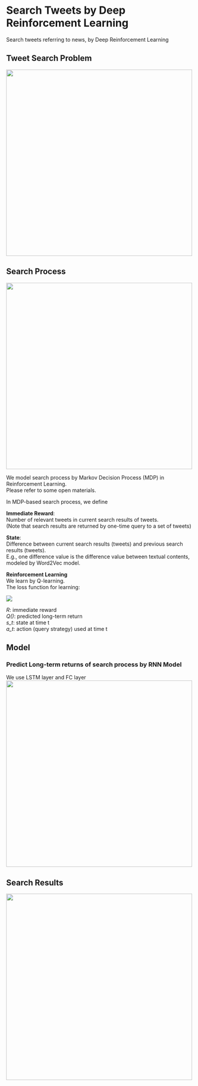 # Search Tweets by Deep Reinforcement Learning
Search tweets referring to news, by Deep Reinforcement Learning


## Tweet Search Problem
<img src="img/1.png" width="500">


## Search Process
<img src="img/4.png" width="500">

We model search process by Markov Decision Process (MDP) in Reinforcement Learning. \
Please refer to some open materials.

In MDP-based search process, we define

**Immediate Reward**: \
Number of relevant tweets in current search results of tweets. \
(Note that search results are returned by one-time query to a set of tweets)

**State**: \
Difference between current search results (tweets) and previous search results (tweets). \
E.g., one difference value is the difference value between textual contents, modeled by Word2Vec model.

**Reinforcement Learning** \
We learn by Q-learning. \
The loss function for learning:

<img src="https://latex.codecogs.com/gif.latex?(R(s_t,a_t)&plus;\gamma\&space;max_a{Q(s_{t&plus;1},a)}-Q(s_t,a_t))^2" />

*R*: immediate reward \
*Q()*: predicted long-term return \
*s_t*: state at time t \
*a_t*: action (query strategy) used at time t



## Model
### Predict Long-term returns of search process by RNN Model
We use LSTM layer and FC layer \
<img src="img/2.png" width="500">


## Search Results
<img src="img/3.png" width="500">

